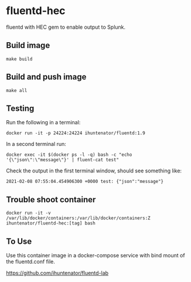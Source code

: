# fluentd-hec

fluentd with HEC gem to enable output to Splunk.

## Build image

```
make build
```

## Build and push image

```
make all
```


## Testing

Run the following in a terminal:
```
docker run -it -p 24224:24224 ihuntenator/fluentd:1.9
```
In a second terminal run:
```
docker exec -it $(docker ps -l -q) bash -c "echo '{\"json\":\"message\"}' | fluent-cat test"
```
Check the output in the first terminal window, should see something like:
```
2021-02-08 07:55:04.454906300 +0000 test: {"json":"message"}
```

## Trouble shoot container

```
docker run -it -v /var/lib/docker/containers:/var/lib/docker/containers:Z ihuntenator/fluentd-hec:[tag] bash
```


## To Use

Use this container image in a docker-compose service with bind mount of the fluentd.conf file.

https://github.com/ihuntenator/fluentd-lab
